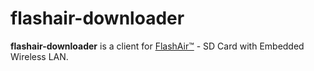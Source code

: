 flashair-downloader
===================

**flashair-downloader** is a client for [FlashAir™](http://www.toshiba-components.com/FlashAir) - SD Card with Embedded Wireless LAN.
